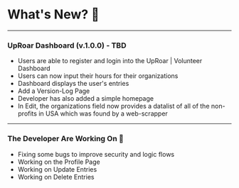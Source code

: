 # What's New? 🎉
---
### UpRoar Dashboard (v.1.0.0) - TBD
  * Users are able to register and login into the UpRoar | Volunteer Dashboard
  * Users can now input their hours for their organizations
  * Dashboard displays the user's entries
  * Add a Version-Log Page
  * Developer has also added a simple homepage
  * In Edit, the organizations field now provides a datalist of all of the non-profits in USA which was found by a web-scrapper
---
### The Developer Are Working On 🚧
  * Fixing some bugs to improve security and logic flows
  * Working on the Profile Page
  * Working on Update Entries
  * Working on Delete Entries